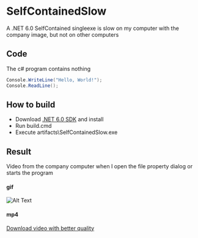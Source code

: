 # SelfContainedSlow 

A .NET 6.0 SelfContained singleexe is slow on my computer with the company image, but not on other computers

## Code

The c# program contains nothing

```csharp
Console.WriteLine("Hello, World!");
Console.ReadLine();
```

## How to build

* Download [.NET 6.0 SDK](https://dotnet.microsoft.com/en-us/download/dotnet/thank-you/sdk-6.0.400-windows-x64-installer) and install
* Run build.cmd
* Execute artifacts\SelfContainedSlow.exe


## Result

Video from the company computer when I open the file property dialog or starts the program

#### gif
![Alt Text](https://github.com/EifelMono/SelfContainedSlow/blob/main/images/2022-08-11_23-00-25.gif)

#### mp4
[Download video with better quality](https://github.com/EifelMono/SelfContainedSlow/blob/main/images/2022-08-11_23-00-25.mp4)

